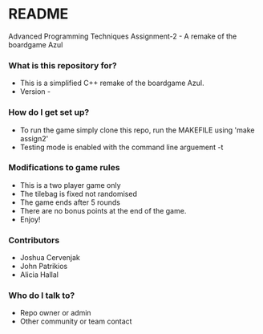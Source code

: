 # README #

Advanced Programming Techniques Assignment-2 - A remake of the boardgame Azul

### What is this repository for? ###

* This is a simplified C++ remake of the boardgame Azul.
* Version - 

### How do I get set up? ###

* To run the game simply clone this repo, run the MAKEFILE using 'make assign2'
* Testing mode is enabled with the command line arguement -t

### Modifications to game rules ###
* This is a two player game only
* The tilebag is fixed not randomised
* The game ends after 5 rounds
* There are no bonus points at the end of the game.
* Enjoy!

### Contributors ###

* Joshua Cervenjak
* John Patrikios
* Alicia Hallal

### Who do I talk to? ###

* Repo owner or admin
* Other community or team contact